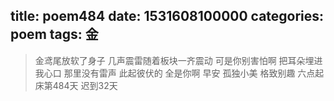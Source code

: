 title: poem484
date: 1531608100000
categories: poem
tags: 金
---
> 金鸢尾放软了身子
几声震雷随着板块一齐震动
可是你别害怕啊
把耳朵埋进我心口
那里没有雷声
此起彼伏的
全是你啊
早安
孤独小美
格致别趣
六点起床第484天 迟到32天